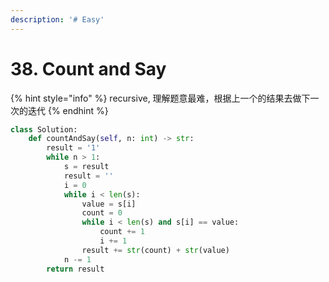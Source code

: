 ```yaml
---
description: '# Easy'
---
```


# 38. Count and Say

{% hint style="info" %}
recursive, 理解题意最难，根据上一个的结果去做下一次的迭代
{% endhint %}

```python
class Solution:
    def countAndSay(self, n: int) -> str:
        result = '1'
        while n > 1:
            s = result
            result = ''
            i = 0
            while i < len(s):
                value = s[i]
                count = 0
                while i < len(s) and s[i] == value:
                    count += 1
                    i += 1
                result += str(count) + str(value)
            n -= 1
        return result
```

